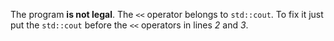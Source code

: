 The program **is not legal**. The `<<` operator belongs to `std::cout`. To fix it just put the `std::cout` before the `<<` operators in lines *2* and *3*.
